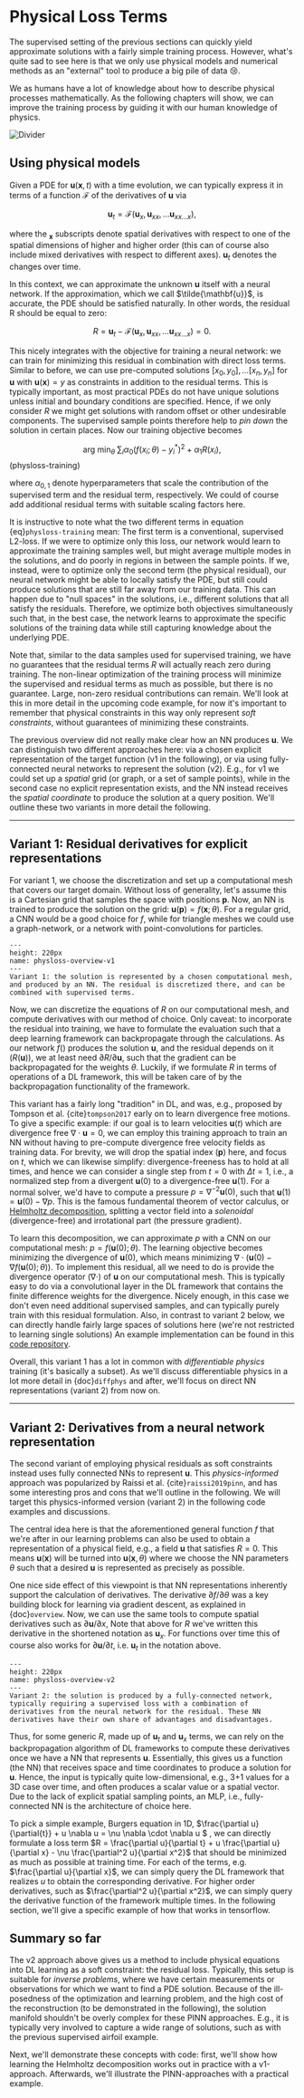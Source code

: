 Physical Loss Terms
=======================

The supervised setting of the previous sections can quickly 
yield approximate solutions with a fairly simple training process. However, what's
quite sad to see here is that we only use physical models and numerical methods 
as an "external" tool to produce a big pile of data 😢.

We as humans have a lot of knowledge about how to describe physical processes
mathematically. As the following chapters will show, we can improve the
training process by guiding it with our human knowledge of physics.

![Divider](resources/divider6.jpg)


## Using physical models

Given a PDE for $\mathbf{u}(\mathbf{x},t)$ with a time evolution, 
we can typically express it in terms of a function $\mathcal F$ of the derivatives 
of $\mathbf{u}$ via  

$$
  \mathbf{u}_t = \mathcal F ( \mathbf{u}_{x}, \mathbf{u}_{xx}, ... \mathbf{u}_{xx...x} ) ,
$$

where the $_{\mathbf{x}}$ subscripts denote spatial derivatives with respect to one of the spatial dimensions
of higher and higher order (this can of course also include mixed derivatives with respect to different axes). $\mathbf{u}_t$ denotes the changes over time.

In this context, we can approximate the unknown $\mathbf{u}$ itself with a neural network. If the approximation, which we call $\tilde{\mathbf{u}}$, is accurate, the PDE should be satisfied naturally. In other words, the residual R should be equal to zero:

$$
  R = \mathbf{u}_t - \mathcal F ( \mathbf{u}_{x}, \mathbf{u}_{xx}, ... \mathbf{u}_{xx...x} ) = 0 .
$$

This nicely integrates with the objective for training a neural network: we can train for 
minimizing this residual in combination with direct loss terms.
Similar to before, we can use pre-computed solutions 
$[x_0,y_0], ...[x_n,y_n]$ for $\mathbf{u}$ with $\mathbf{u}(\mathbf{x})=y$ as constraints
in addition to the residual terms. 
This is typically important, as most practical PDEs do not have unique solutions
unless initial and boundary conditions are specified. Hence, if we only consider $R$ we might
get solutions with random offset or other undesirable components. The supervised sample points
therefore help to _pin down_ the solution in certain places.
Now our training objective becomes

$$
\text{arg min}_{\theta} \ \sum_i \alpha_0 \big( f(x_i ; \theta)-y^*_i \big)^2 + \alpha_1 R(x_i) ,
$$ (physloss-training)

where $\alpha_{0,1}$ denote hyperparameters that scale the contribution of the supervised term and 
the residual term, respectively. We could of course add additional residual terms with suitable scaling factors here.

It is instructive to note what the two different terms in equation {eq}`physloss-training` mean: The first term is a conventional, supervised L2-loss. If we were to optimize only this loss, our network would learn to approximate the training samples well, but might average multiple modes in the solutions, and do poorly in regions in between the sample points. 
If we, instead, were to optimize only the second term (the physical residual), our neural network might be able to locally satisfy the PDE, but still could produce solutions that are still far away from our training data. This can happen due to "null spaces" in the solutions, i.e., different solutions that all satisfy the residuals.
Therefore, we optimize both objectives simultaneously such that, in the best case, the network learns to approximate the specific solutions of the training data while still capturing knowledge about the underlying PDE.

Note that, similar to the data samples used for supervised training, we have no guarantees that the
residual terms $R$ will actually reach zero during training. The non-linear optimization of the training process
will minimize the supervised and residual terms as much as possible, but there is no guarantee. Large, non-zero residual 
contributions can remain. We'll look at this in more detail in the upcoming code example, for now it's important 
to remember that physical constraints in this way only represent _soft constraints_, without guarantees
of minimizing these constraints.

The previous overview did not really make clear how an NN produces $\mathbf{u}$.
We can distinguish two different approaches here:
via a chosen explicit representation of the target function (v1 in the following), or via using fully-connected neural networks to represent the solution (v2). 
E.g., for v1 we could set up a _spatial_ grid (or graph, or a set of sample points), while in the second case no explicit representation exists, and the NN instead receives the _spatial coordinate_ to produce the solution at a query position.
We'll outline these two variants in more detail the following.

---

## Variant 1: Residual derivatives for explicit representations

For variant 1, we choose the discretization and set up a computational mesh that covers our target domain. Without loss of generality, let's assume this is a Cartesian grid that samples the space with positions $\mathbf{p}$. Now, an NN is trained to produce the solution on the grid: $\mathbf{u}(\mathbf{p}) = f(\mathbf{x} ; \theta)$. For a regular grid, a CNN would be a good choice for $f$, while for triangle meshes we could use a graph-network, or a network with point-convolutions for particles.

```{figure} resources/physloss-overview-v1.jpg
---
height: 220px
name: physloss-overview-v1
---
Variant 1: the solution is represented by a chosen computational mesh, and produced by an NN. The residual is discretized there, and can be combined with supervised terms.
```

Now, we can discretize the equations of
$R$ on our computational mesh, and compute derivatives with our method of choice. Only caveat: to incorporate the residual 
into training, we have to formulate the evaluation such that a deep learning framework can backpropagate through the
calculations. As our network $f()$ produces the solution $\mathbf{u}$, and the residual depends on it ($R(\mathbf{u})$), we at least need $\partial R / \partial \mathbf u$, such that the gradient can be backpropagated for the weights $\theta$. Luckily, if we formulate $R$ in terms of operations of a DL framework, this will be taken care of by the backpropagation functionality of the framework.

This variant has a fairly long "tradition" in DL, and was, e.g., proposed by Tompson et al. {cite}`tompson2017` early on to learn 
divergence free motions. To give a specific example: if our goal is to learn velocities $\mathbf u(t)$ which are divergence free $\nabla \cdot \mathbf u=0$, we can employ this training approach to train an NN without having to pre-compute divergence free velocity fields as training data. For brevity, we will drop the spatial index ($\mathbf p$) here, and focus on $t$, which we can likewise simplify: divergence-freeness has to hold at all times, and hence we can consider a single step from $t=0$ with $\Delta t=1$, i.e., a normalized step from a divergent $\mathbf u(0)$ to a divergence-free $\mathbf u(1)$. For a normal solver, we'd have to compute a pressure 
$p=\nabla^{-2} \mathbf{u}(0)$, such that $\mathbf{u}(1) = \mathbf{u}(0) - \nabla p$. This is the famous fundamental 
theorem of vector calculus, or
[Helmholtz decomposition](https://en.wikipedia.org/wiki/Helmholtz_decomposition), splitting a vector field into a _solenoidal_ (divergence-free) and irrotational part (the pressure gradient). 

To learn this decomposition, we can approximate $p$ with a CNN on our computational mesh: $p = f(\mathbf{u}(0) ; \theta)$. The learning objective becomes minimizing the divergence of $\mathbf u(0)$, which means minimizing
$\nabla \cdot \big( \mathbf{u}(0) - \nabla f(\mathbf{u}(0);\theta) \big)$. 
To implement this residual, all we need to do is provide the divergence operator $(\nabla \cdot)$ of $\mathbf u$ on our computational mesh. This is typically easy to do via 
a convolutional layer in the DL framework that contains the finite difference weights for the divergence.
Nicely enough, in this case we don't even need additional supervised samples, and can typically purely train with this residual formulation. Also, in contrast to variant 2 below, we can directly handle fairly large spaces of solutions here (we're not restricted to learning single solutions)
An example implementation can be found in this [code repository](https://github.com/tum-pbs/CG-Solver-in-the-Loop).

Overall, this variant 1 has a lot in common with _differentiable physics_ training (it's basically a subset). As we'll discuss differentiable physics in a lot more detail
in {doc}`diffphys` and after, we'll focus on direct NN representations (variant 2) from now on. 

---

## Variant 2: Derivatives from a neural network representation

The second variant of employing physical residuals as soft constraints 
instead uses fully connected NNs to represent $\mathbf{u}$. This _physics-informed_ approach was popularized by Raissi et al. {cite}`raissi2019pinn`, and has some interesting pros and cons that we'll outline in the following. We will target  this  physics-informed version (variant 2) in the following code examples and discussions.

The central idea here is that the aforementioned general function $f$ that we're after in our learning problems
can also be used to obtain a representation of a physical field, e.g., a field $\mathbf{u}$ that satisfies $R=0$. This means $\mathbf{u}(\mathbf{x})$ will 
be turned into $\mathbf{u}(\mathbf{x}, \theta)$ where we choose the NN parameters $\theta$ such that a desired $\mathbf{u}$ is 
represented as precisely as possible.

One nice side effect of this viewpoint is that NN representations inherently support the calculation of derivatives. 
The derivative $\partial f / \partial \theta$ was a key building block for learning via gradient descent, as explained 
in {doc}`overview`. Now, we can use the same tools to compute spatial derivatives such as $\partial \mathbf{u} / \partial x$,
Note that above for $R$ we've written this derivative in the shortened notation as $\mathbf{u}_{x}$.
For functions over time this of course also works for $\partial \mathbf{u} / \partial t$, i.e. $\mathbf{u}_{t}$ in the notation above.

```{figure} resources/physloss-overview-v2.jpg
---
height: 220px
name: physloss-overview-v2
---
Variant 2: the solution is produced by a fully-connected network, typically requiring a supervised loss with a combination of derivatives from the neural network for the residual. These NN derivatives have their own share of advantages and disadvantages.
```

Thus, for some generic $R$, made up of $\mathbf{u}_t$ and $\mathbf{u}_{x}$ terms, we can rely on the backpropagation algorithm
of DL frameworks to compute these derivatives once we have a NN that represents $\mathbf{u}$. Essentially, this gives us a 
function (the NN) that receives space and time coordinates to produce a solution for $\mathbf{u}$. Hence, the input is typically
quite low-dimensional, e.g., 3+1 values for a 3D case over time, and often produces a scalar value or a spatial vector.
Due to the lack of explicit spatial sampling points, an MLP, i.e., fully-connected NN is the architecture of choice here.

To pick a simple example, Burgers equation in 1D,
$\frac{\partial u}{\partial{t}} + u \nabla u = \nu \nabla \cdot \nabla u $ , we can directly
formulate a loss term $R = \frac{\partial u}{\partial t} + u \frac{\partial u}{\partial x} - \nu \frac{\partial^2 u}{\partial x^2}$ that should be minimized as much as possible at training time. For each of the terms, e.g. $\frac{\partial u}{\partial x}$,
we can simply query the DL framework that realizes $u$ to obtain the corresponding derivative. 
For higher order derivatives, such as $\frac{\partial^2 u}{\partial x^2}$, we can simply query the derivative function of the framework multiple times. In the following section, we'll give a specific example of how that works in tensorflow.


## Summary so far

The v2 approach above gives us a method to include physical equations into DL learning as a soft constraint: the residual loss.
Typically, this setup is suitable for _inverse problems_, where we have certain measurements or observations
for which we want to find a PDE solution. Because of the ill-posedness of the optimization and learning problem,
and the high cost of the reconstruction (to be 
demonstrated in the following), the solution manifold shouldn't be overly complex for these PINN approaches. 
E.g., it is typically very involved to capture a wide range of solutions, such as with the previous supervised airfoil example.

Next, we'll demonstrate these concepts with code: first, we'll show how learning the Helmholtz decomposition works out in 
practice with a v1-approach. Afterwards, we'll illustrate the PINN-approaches with a practical example.

